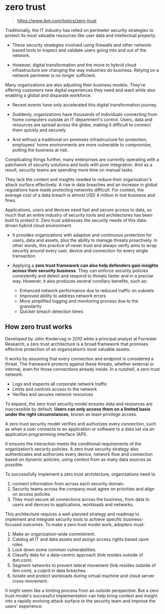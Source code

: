 # zero trust

> https://www.ibm.com/topics/zero-trust

Traditionally, the IT industry has relied on perimeter security strategies to protect its most valuable resources like user data and intellectual property.

  - These security strategies involved using firewalls and other network-based tools to inspect and validate users going into and out of the network.

  - However, digital transformation and the move to hybrid cloud infrastructure are changing the way industries do business. Relying on a network perimeter is no longer sufficient.

Many organizations are also adjusting their business models. They're offering customers new digital experiences they need and want while also enabling a global and disparate workforce.

  - Recent events have only accelerated this digital transformation journey.

  - Suddenly, organizations have thousands of individuals connecting from home computers outside an IT department's control. Users, data and resources are spread across the globe, making it difficult to connect them quickly and securely.
  
  - And without a traditional on-premises infrastructure for protection, employees' home environments are more vulnerable to compromise, putting the business at risk.

Complicating things further, many enterprises are currently operating with a patchwork of security solutions and tools with poor integration. And as a result, security teams are spending more time on manual tasks.

They lack the context and insights needed to reduce their organization's attack surface effectively. A rise in data breaches and an increase in global regulations have made protecting networks difficult. For context, the average cost of a data breach is almost USD 4 million in lost business and fines.

Applications, users and devices need fast and secure access to data, so much that an entire industry of security tools and architectures has been built to protect it. Zero trust addresses the security needs of this data-driven hybrid cloud environment.

  - It provides organizations with adaptive and continuous protection for users, data and assets, plus the ability to manage threats proactively. In other words, this practice of never trust and always verify aims to wrap security around every user, device and connection for every single transaction.
 
  - Applying a **zero trust framework can also help defenders gain insights across their security business**. They can enforce security policies consistently and detect and respond to threats faster and in a precise way. However, it also produces several corollary benefits, such as:

    - Enhanced network performance due to reduced traffic on subnets
    - Improved ability to address network errors
    - More simplified logging and monitoring process due to the granularity
    - Quicker breach detection times

## How zero trust works

Developed by John Kindervag in 2010 while a principal analyst at Forrester Research, a zero trust architecture is a broad framework that promises effective protection of an organization’s most valuable assets.

It works by assuming that every connection and endpoint is considered a threat. The framework protects against these threats, whether external or internal, even for those connections already inside. In a nutshell, a zero trust network:

- Logs and inspects all corporate network traffic
- Limits and controls access to the network
- Verifies and secures network resources

To expand, the zero trust security model ensures data and resources are inaccessible by default. **Users can only access them on a limited basis under the right circumstances**, known as least-privilege access.

A zero trust security model verifies and authorizes every connection, such as when a user connects to an application or software to a data set via an application programming interface (API).

It ensures the interaction meets the conditional requirements of the organization’s security policies. A zero trust security strategy also authenticates and authorizes every device, network flow and connection based on dynamic policies, using context from as many data sources as possible.

To successfully implement a zero trust architecture, organizations need to
1. connect information from across each security domain.
2. Security teams across the company must agree on priorities and align on access policies.
3. They must secure all connections across the business, from data to users and devices to applications, workloads and networks.
 
This architecture requires a well-planned strategy and roadmap to implement and integrate security tools to achieve specific business-focused outcomes. To make a zero trust model work, adopters must:

1. Make an organization-wide commitment.
2. Catalog all IT and data assets and assign access rights based upon roles.
3. Lock down some common vulnerabilities.
4. Classify data for a data-centric approach (link resides outside of ibm.com).
5. Segment networks to prevent lateral movement  (link resides outside of ibm.com), a culprit in data breaches.
6. Isolate and protect workloads during virtual machine and cloud server cross-movement.

It might seem like a limiting process from an outside perspective. But a zero trust model's successful implementation can help bring context and insight into a rapidly evolving attack surface to the security team and improve the users' experience.

